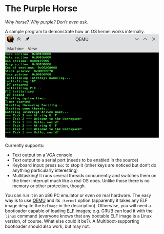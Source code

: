 # The Purple Horse
*Why horse? Why purple? Don’t even ask.*

A sample program to demonstrate how an OS kernel works internally.
![A screenshot (QEMU)](screenshot.png)

Currently supports:

 * Text output on a VGA console
 * Text output to a serial port (needs to be enabled in the source)
 * Keyboard input: press `Esc` to stop it (other keys are noticed but don’t do anything particularly interesting)
 * Multitasking! It runs several threads concurrently and switches them on the timer interrupt much like a real OS does. Unlike those there is no memory or other protection, though.

You can run it in an x86 PC emulator or even on real hardware. The easy way is to use [QEMU](https://www.qemu.org/) and its `-kernel` option (apparently it takes any ELF image despite the `bzImage` in the description). Otherwise, you will need a bootloader capable of loading [ELF](https://en.wikipedia.org/wiki/Executable_and_Linkable_Format) images; e.g. GRUB can load it with the `linux` command (everyone knows that any bootable ELF image is a Linux version, of course. What else could it be?). A Multiboot-supporting bootloader should also work, but may not.
